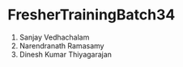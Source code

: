 # FresherTrainingBatch34
1. Sanjay Vedhachalam
2. Narendranath Ramasamy
3. Dinesh Kumar Thiyagarajan
